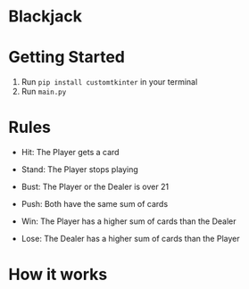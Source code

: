 # Blackjack

# Getting Started
1. Run ``pip install customtkinter`` in your terminal
2. Run ``main.py``

# Rules
* Hit: The Player gets a card
* Stand: The Player stops playing

* Bust: The Player or the Dealer is over 21
* Push: Both have the same sum of cards
* Win: The Player has a higher sum of cards than the Dealer
* Lose: The Dealer has a higher sum of cards than the Player

# How it works


